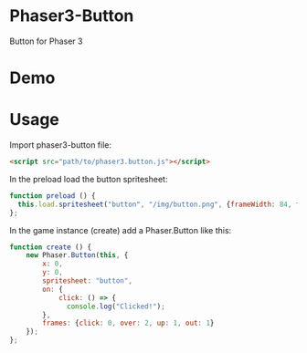 # Phaser3-Button
Button for Phaser 3

# Demo

# Usage

Import phaser3-button file:
``` html
<script src="path/to/phaser3.button.js"></script>
```

In the preload load the button spritesheet:
```javascript
function preload () {
  this.load.spritesheet("button", "/img/button.png", {frameWidth: 84, frameHeight: 29});
};
```

In the game instance (create) add a Phaser.Button like this:
```javascript
function create () {
    new Phaser.Button(this, {
        x: 0,
        y: 0,
        spritesheet: "button",
        on: {
            click: () => {
              console.log("Clicked!");
        },
        frames: {click: 0, over: 2, up: 1, out: 1}
    });
};
```
